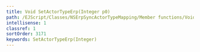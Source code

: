 ```yaml
---
title: Void SetActorTypeErp(Integer p0)
path: /EJScript/Classes/NSErpSyncActorTypeMapping/Member functions/Void SetActorTypeErp(Integer p_0)
intellisense: 1
classref: 1
sortOrder: 3171
keywords: SetActorTypeErp(Integer)
---
```





